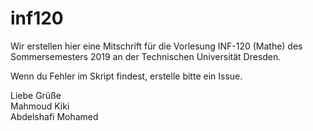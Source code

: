 # inf120
Wir erstellen hier eine Mitschrift für die Vorlesung INF-120 (Mathe) des Sommersemesters 2019 an der Technischen Universität Dresden.

Wenn du Fehler im Skript findest, erstelle bitte ein Issue.

Liebe Grüße  
Mahmoud Kiki  
Abdelshafi Mohamed
